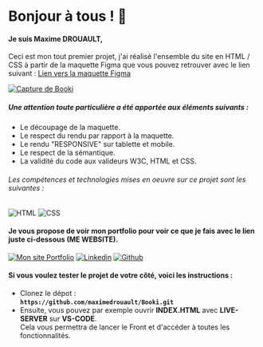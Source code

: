 # Bonjour à tous ! 👋

#### Je suis Maxime DROUAULT,
Ceci est mon tout premier projet, j'ai réalisé l'ensemble du site en HTML / CSS à partir de la maquette Figma que vous pouvez retrouver avec le lien suivant : <a href='https://www.figma.com/file/yA7MRETzb30A4r6NUJKFjl/Maquettes-Booki-(desktop%2C-mobile%2C-tablette)?type=design&node-id=3%3A0&t=OXWj7ieXDza8HSvD-1' target="_blank">Lien vers la maquette Figma</a>

<a href="https://maximedrouault.github.io/Booki/" target="_blank">
  <img src="https://maximedrouault.vercel.app/img/booki.jpg" alt="Capture de Booki" />
</a>

##### Une attention toute particulière a été apportée aux éléments suivants :
- Le découpage de la maquette.
- Le respect du rendu par rapport à la maquette.
- Le rendu "RESPONSIVE" sur tablette et mobile.
- Le respect de la sémantique.
- La validité du code aux valideurs W3C, HTML et CSS.

###### Les compétences et technologies mises en oeuvre sur ce projet sont les suivantes :

![HTML](https://img.shields.io/badge/HTML-%23FFac45.svg?&style=for-the-badge&logo=html5&logoColor=white&color=orange)
![CSS](https://img.shields.io/badge/CSS-%23FFac45.svg?&style=for-the-badge&logo=css3&logoColor=white&color=blue)


#### Je vous propose de voir mon portfolio pour voir ce que je fais avec le lien juste ci-dessous (ME WEBSITE).

<a href='https://maximedrouault.vercel.app/' target="_blank"><img alt='Mon site Portfolio' src='https://img.shields.io/badge/website-000000?style=for-the-badge&logo=About.me&logoColor=white'/></a>
<a href='https://www.linkedin.com/in/maximedrouault/' target="_blank"><img alt='Linkedin' src='https://img.shields.io/badge/linkedin-%230077B5.svg?style=for-the-badge&logo=linkedin&logoColor=white'/></a>
<a href='https://github.com/maximedrouault' target="_blank"><img alt='Github' src='https://img.shields.io/badge/GitHub-100000?style=for-the-badge&logo=github&logoColor=white'/></a>

#### Si vous voulez tester le projet de votre côté, voici les instructions :<br>
- Clonez le dépot :<br>
**`https://github.com/maximedrouault/Booki.git`**
- Ensuite, vous pouvez par exemple ouvrir **INDEX.HTML** avec **LIVE-SERVER** sur **VS-CODE**.<br>
Cela vous permettra de lancer le Front et d'accéder à toutes les fonctionnalités.
